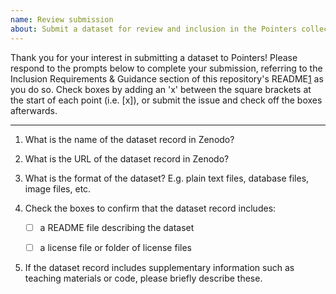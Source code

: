 ```yaml
---
name: Review submission
about: Submit a dataset for review and inclusion in the Pointers collection
---
```


Thank you for your interest in submitting a dataset to Pointers!
Please respond to the prompts below to complete your submission,
referring to the Inclusion Requirements & Guidance section of this
repository's README[1] as you do so.
Check boxes by adding an 'x' between the square brackets at the start of each point
(i.e. [x]),
or submit the issue and check off the boxes afterwards.

---

1. What is the name of the dataset record in Zenodo?


2. What is the URL of the dataset record in Zenodo?


3. What is the format of the dataset? E.g. plain text files, database files, image files, etc.


4. Check the boxes to confirm that the dataset record includes:

    - [ ] a README file describing the dataset
    - [ ] a license file or folder of license files


5. If the dataset record includes supplementary information such as teaching materials or code, please briefly describe these.



[1]: https://github.com/carpentries/pointers#inclusion-requirements-and-guidance
